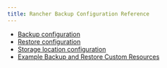 ```yaml
---
title: Rancher Backup Configuration Reference
---
```


<head>
  <link rel="canonical" href="https://ranchermanager.docs.rancher.com/reference-guides/backup-restore-configuration"/>
</head>

- [Backup configuration](backup.md)
- [Restore configuration](restore.md)
- [Storage location configuration](storage.md)
- [Example Backup and Restore Custom Resources](examples.md)